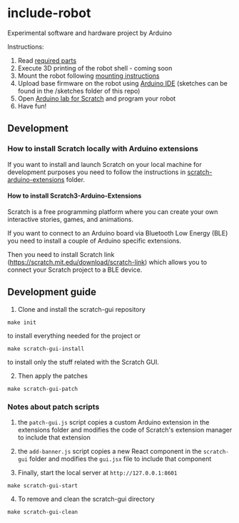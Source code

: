 # include-robot

Experimental software and hardware project by Arduino

Instructions:

1. Read [required parts](doc/parts.md) 
2. Execute 3D printing of the robot shell - coming soon
3. Mount the robot following [mounting instructions](doc/mounting.md)
4. Upload base firmware on the robot using [Arduino IDE](https://arduino.cc/software) (sketches can be found in the /sketches folder of this repo) 
5. Open [Arduino lab for Scratch](https://labs-scratch.arduino.cc) and program your robot
6. Have fun!


## Development

### How to install Scratch locally with Arduino extensions

If you want to install and launch Scratch on your local machine for development purposes you need to 
follow the instructions in [scratch-arduino-extensions](./scratch-arduino-extensions/README.md) folder.

#### How to install Scratch3-Arduino-Extensions

Scratch is a free programming platform where you can create your own interactive stories, games, and animations.

If you want to connect to an Arduino board via Bluetooth Low Energy (BLE) you need to install a couple of
Arduino specific extensions.

Then you need to install Scratch link (https://scratch.mit.edu/download/scratch-link) which allows you to
connect your Scratch project to a BLE device.

## Development guide

1. Clone and install the scratch-gui repository 
```
make init
```
to install everything needed for the project or
```
make scratch-gui-install
```
to install only the stuff related with the Scratch GUI.

2. Then apply the patches

```
make scratch-gui-patch
```
### Notes about patch scripts

1. the `patch-gui.js` script copies a custom Arduino extension in the extensions folder and modifies the code of
   Scratch's extension manager to include that extension

2. the `add-banner.js` script copies a new React component in the `scratch-gui` folder and modifies the `gui.jsx` file
   to include that component

3. Finally, start the local server at `http://127.0.0.1:8601`
```
make scratch-gui-start
```

4. To remove and clean the scratch-gui directory
```
make scratch-gui-clean
```


